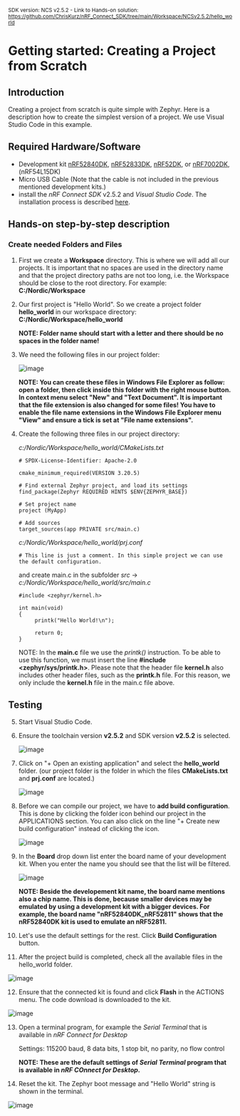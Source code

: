 <sup>SDK version: NCS v2.5.2  -  Link to Hands-on solution: https://github.com/ChrisKurz/nRF_Connect_SDK/tree/main/Workspace/NCSv2.5.2/hello_world</sup>

# Getting started: Creating a Project from Scratch

## Introduction

Creating a project from scratch is quite simple with Zephyr. Here is a description how to create the simplest version of a project. We use Visual Studio Code in this example.

## Required Hardware/Software
- Development kit [nRF52840DK](https://www.nordicsemi.com/Products/Development-hardware/nRF52840-DK), [nRF52833DK](https://www.nordicsemi.com/Products/Development-hardware/nRF52833-DK), [nRF52DK](https://www.nordicsemi.com/Products/Development-hardware/nrf52-dk), or [nRF7002DK](https://www.nordicsemi.com/Products/Development-hardware/nRF7002-DK), (nRF54L15DK)
- Micro USB Cable (Note that the cable is not included in the previous mentioned development kits.)
- install the _nRF Connect SDK_ v2.5.2 and _Visual Studio Code_. The installation process is described [here](https://academy.nordicsemi.com/courses/nrf-connect-sdk-fundamentals/lessons/lesson-1-nrf-connect-sdk-introduction/topic/exercise-1-1/).

## Hands-on step-by-step description 

### Create needed Folders and Files

1) First we create a __Workspace__ directory. This is where we will add all our projects. It is important that no spaces are used in the directory name and that the project directory paths are not too long, i.e. the Workspace should be close to the root directory. For example:   __C:/Nordic/Workspace__

2) Our first project is "Hello World". So we create a project folder __hello_world__ in our workspace directory:    __C:/Nordic/Workspace/hello_world__

    __NOTE: Folder name should start with a letter and there should be no spaces in the folder name!__

3) We need the following files in our project folder:

   ![image](images/01_ProjectFolder.jpg)

   __NOTE: You can create these files in Windows File Explorer as follow: open a folder, then click inside this folder with the right mouse button. In context menu select "New" and "Text Document". It is important that the file extension is also changed for some files! You have to enable the file name extensions in the Windows File Explorer menu "View" and ensure a tick is set at "File name extensions".__

4) Create the following three files in our project directory:

    _c:/Nordic/Workspace/hello_world/CMakeLists.txt_
    
       # SPDX-License-Identifier: Apache-2.0

       cmake_minimum_required(VERSION 3.20.5)

       # Find external Zephyr project, and load its settings
       find_package(Zephyr REQUIRED HINTS $ENV{ZEPHYR_BASE})

       # Set project name
       project (MyApp)

       # Add sources
       target_sources(app PRIVATE src/main.c)             

    _c:/Nordic/Workspace/hello_world/prj.conf_
    
       # This line is just a comment. In this simple project we can use the default configuration. 
       
    and create main.c in the subfolder _src_ ->
         _c:/Nordic/Workspace/hello_world/src/main.c_
    
       #include <zephyr/kernel.h>

       int main(void)
       {
            printk("Hello World!\n");

            return 0;
       }

   NOTE: In the __main.c__ file we use the _printk()_ instruction. To be able to use this function, we must insert the line __#include <zephyr/sys/printk.h>__. Please note that the header file __kernel.h__ also includes other header files, such as the __printk.h__ file. For this reason, we only include the __kernel.h__ file in the main.c file above.

## Testing

5) Start Visual Studio Code.

6) Ensure the toolchain version __v2.5.2__ and SDK version __v2.5.2__ is selected.

   ![image](images/01_SelectSDKversion-NCSv2.5.2.jpg)   

7) Click on "+ Open an existing application" and select the __hello_world__ folder. (our project folder is the folder in which the files __CMakeLists.txt__ and __prj.conf__ are located.)

   ![image](images/01_AddApplicationToWorkspace-NCSv2.5.2.jpg)

8) Before we can compile our project, we have to __add build configuration__. This is done by clicking the folder icon behind our project in the APPLICATIONS section. You can also click on the line "+ Create new build configuration" instead of clicking the icon.

   ![image](images/01_GenerateConfiguration-NCSv2.5.2.jpg)

9) In the __Board__ drop down list enter the board name of your development kit. When you enter the name you should see that the list will be filtered. 

   ![image](images/01_BuildConfiguration-NCSv2.5.2.jpg)

   __NOTE: Beside the developement kit name, the board name mentions also a chip name. This is done, because smaller devices may be emulated by using a development kit with a bigger devices. For example, the board name "nRF52840DK_nRF52811" shows that the nRF52840DK kit is used to emulate an nRF52811.__

10) Let's use the default settings for the rest. Click __Build Configuration__ button.

11) After the project build is completed, check all the available files in the hello_world folder.

   ![image](images/01_GeneratedFiles-NCSv2.5.2.jpg)

12) Ensure that the connected kit is found and click __Flash__ in the ACTIONS menu. The code download is downloaded to the kit. 

   ![image](images/01_Flash-2.jpg)

13) Open a terminal program, for example the _Serial Terminal_ that is available in _nRF Connect for Desktop_
 
    Settings: 115200 baud, 8 data bits, 1 stop bit, no parity, no flow control
    
    __NOTE: These are the default settings of _Serial Terminal_ program that is available in _nRF COnnect for Desktop_.__

15) Reset the kit. The Zephyr boot message and "Hello World" string is shown in the terminal. 

   ![image](images/01_NrfTerminal-NCSv2.5.2.jpg)
